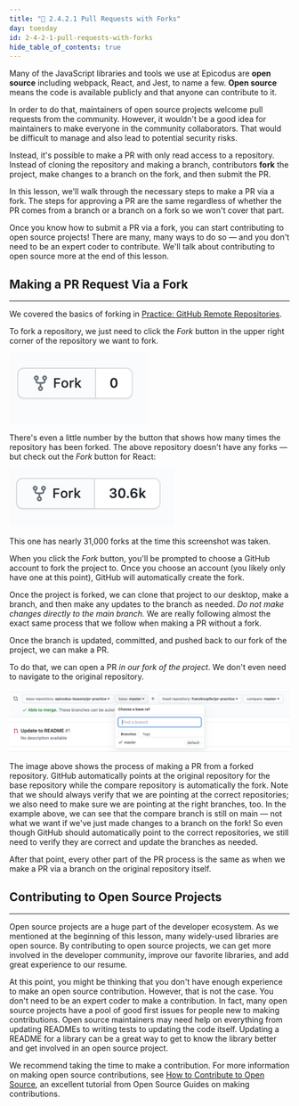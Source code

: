 ```yaml
---
title: "📓 2.4.2.1 Pull Requests with Forks"
day: tuesday
id: 2-4-2-1-pull-requests-with-forks
hide_table_of_contents: true
---
```


Many of the JavaScript libraries and tools we use at Epicodus are **open source** including webpack, React, and Jest, to name a few. **Open source** means the code is available publicly and that anyone can contribute to it.

In order to do that, maintainers of open source projects welcome pull requests from the community. However, it wouldn't be a good idea for maintainers to make everyone in the community collaborators. That would be difficult to manage and also lead to potential security risks.

Instead, it's possible to make a PR with only read access to a repository. Instead of cloning the repository and making a branch, contributors **fork** the project, make changes to a branch on the fork, and then submit the PR.

In this lesson, we'll walk through the necessary steps to make a PR via a fork. The steps for approving a PR are the same regardless of whether the PR comes from a branch or a branch on a fork so we won't cover that part.

Once you know how to submit a PR via a fork, you can start contributing to open source projects! There are many, many ways to do so — and you don't need to be an expert coder to contribute. We'll talk about contributing to open source more at the end of this lesson.

## Making a PR Request Via a Fork
---

We covered the basics of forking in [Practice: GitHub Remote Repositories](/introduction-to-programming/git-html-and-css/practice-github-remote-repositories). 

To fork a repository, we just need to click the _Fork_ button in the upper right corner of the repository we want to fork.

![This is the fork button.](/images/Intermediate+JavaScript/making-pr-requests/fork-button.png)

There's even a little number by the button that shows how many times the repository has been forked. The above repository doesn't have any forks — but check out the _Fork_ button for React:

![The React fork button shows nearly 31K forks.](/images/Intermediate+JavaScript/making-pr-requests/react-fork-button.png)

This one has nearly 31,000 forks at the time this screenshot was taken.

When you click the _Fork_ button, you'll be prompted to choose a GitHub account to fork the project to. Once you choose an account (you likely only have one at this point), GitHub will automatically create the fork.

Once the project is forked, we can clone that project to our desktop, make a branch, and then make any updates to the branch as needed. _Do not make changes directly to the main branch._ We are really following almost the exact same process that we follow when making a PR without a fork.

Once the branch is updated, committed, and pushed back to our fork of the project, we can make a PR.

To do that, we can open a PR _in our fork of the project_. We don't even need to navigate to the original repository.

![Making a PR from the fork.](/images/Intermediate+JavaScript/making-pr-requests/make-pr-request-from-a-fork.png)

The image above shows the process of making a PR from a forked repository. GitHub automatically points at the original repository for the base repository while the compare repository is automatically the fork. Note that we should always verify that we are pointing at the correct repositories; we also need to make sure we are pointing at the right branches, too. In the example above, we can see that the compare branch is still on main — not what we want if we've just made changes to a branch on the fork! So even though GitHub should automatically point to the correct repositories, we still need to verify they are correct and update the branches as needed.

After that point, every other part of the PR process is the same as when we make a PR via a branch on the original repository itself.

## Contributing to Open Source Projects
---

Open source projects are a huge part of the developer ecosystem. As we mentioned at the beginning of this lesson, many widely-used libraries are open source. By contributing to open source projects, we can get more involved in the developer community, improve our favorite libraries, and add great experience to our resume.

At this point, you might be thinking that you don't have enough experience to make an open source contribution. However, that is not the case. You don't need to be an expert coder to make a contribution. In fact, many open source projects have a pool of good first issues for people new to making contributions. Open source maintainers may need help on everything from updating READMEs to writing tests to updating the code itself. Updating a README for a library can be a great way to get to know the library better and get involved in an open source project.

We recommend taking the time to make a contribution. For more information on making open source contributions, see [How to Contribute to Open Source](http://opensource.guide/how-to-contribute/), an excellent tutorial from Open Source Guides on making contributions.
